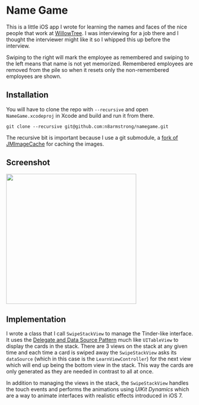Name Game
========

This is a little iOS app I wrote for learning the names and faces of the nice
people that work at [WillowTree](http://willowtreeapps.com/). I was interviewing
for a job there and I thought the interviewer might like it so I whipped this up
before the interview.

Swiping to the right will mark the employee as remembered and swiping to the left
means that name is not yet memorized. Remembered employees are removed from the pile
so when it resets only the non-remembered employees are shown.

## Installation

You will have to clone the repo with `--recursive` and open `NameGame.xcodeproj`
in Xcode and build and run it from there.

```
git clone --recursive git@github.com:n8armstrong/namegame.git
```

The recursive bit is important because I use a git submodule,
a [fork of JMImageCache](https://github.com/n8armstrong/JMImageCache) for caching
the images.

## Screenshot

<img src="./screens/demo.gif" width="350px" />

## Implementation

I wrote a class that I call `SwipeStackView` to manage the Tinder-like interface.
It uses the [Delegate and Data Source Pattern](https://developer.apple.com/library/ios/documentation/General/Conceptual/CocoaEncyclopedia/DelegatesandDataSources/DelegatesandDataSources.html) much
like `UITableView` to display the cards in the stack. There are 3 views on the stack
at any given time and each time a card is swiped away the `SwipeStackView` asks its
`dataSource` (which in this case is the `LearnViewController`) for the next view
which will end up being the bottom view in the stack. This way the cards are only
generated as they are needed in contrast to all at once.

In addition to managing the views in the stack, the `SwipeStackView` handles
the touch events and performs the animations using _UIKit Dynamics_ which are a
way to animate interfaces with realistic effects introduced in iOS 7.
